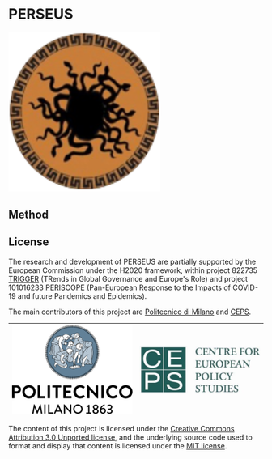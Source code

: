 # PERSEUS

<img src="./readme_img/Logo-PERSEUS.png" width="300">

## Method


## License  

The research and development of PERSEUS are partially supported by the European Commission under the H2020 framework, within project 822735 [TRIGGER](https://trigger-project.eu) (TRends in Global Governance and Europe's Role) and project 101016233 [PERISCOPE](https://periscopeproject.eu/) (Pan-European Response to the Impacts of COVID-19 and future Pandemics and Epidemics).

The main contributors of this project are [Politecnico di Milano](https://polimi.it) and [CEPS](https://www.ceps.eu).

| <img src="./readme_img/Logo-Polimi.png" width="500"> | <img src="./readme_img/Logo-CEPS.jpg" width="500"> |
| ------------- | ------------ |

The content of this project is licensed under the [Creative Commons Attribution 3.0 Unported license](https://creativecommons.org/licenses/by/3.0/), and the underlying source code used to format and display that content is licensed under the [MIT license](LICENSE.md).
